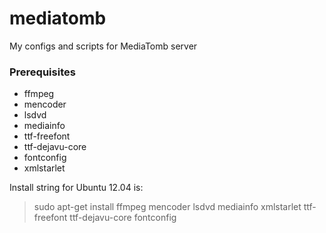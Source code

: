 mediatomb
=========

My configs and scripts for MediaTomb server

### Prerequisites

* ffmpeg
* mencoder
* lsdvd
* mediainfo
* ttf-freefont
* ttf-dejavu-core
* fontconfig
* xmlstarlet


Install string for Ubuntu 12.04 is:
> sudo apt-get install ffmpeg mencoder lsdvd mediainfo xmlstarlet ttf-freefont ttf-dejavu-core fontconfig